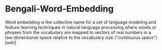 # Bengali-Word-Embedding
Word embedding is the collective name for a set of language modeling and feature learning techniques in natural language processing where words or phrases from the vocabulary are mapped to vectors of real numbers in a low-dimensional space relative to the vocabulary size ("continuous space")[wiki]
